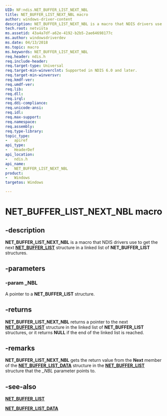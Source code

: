 ```yaml
---
UID: NF:ndis.NET_BUFFER_LIST_NEXT_NBL
title: NET_BUFFER_LIST_NEXT_NBL macro
author: windows-driver-content
description: NET_BUFFER_LIST_NEXT_NBL is a macro that NDIS drivers use to get the next NET_BUFFER_LIST structure in a linked list of NET_BUFFER_LIST structures.
tech.root: netvista
ms.assetid: 43a4a7df-a62e-4192-b2b5-2ae64698177c
ms.author: windowsdriverdev
ms.date: 04/13/2018
ms.topic: macro
ms.keywords: NET_BUFFER_LIST_NEXT_NBL
req.header: ndis.h
req.include-header:
req.target-type: Universal
req.target-min-winverclnt: Supported in NDIS 6.0 and later.
req.target-min-winversvr:
req.kmdf-ver:
req.umdf-ver:
req.lib:
req.dll:
req.irql: 
req.ddi-compliance:
req.unicode-ansi:
req.idl:
req.max-support:
req.namespace:
req.assembly:
req.type-library: 
topic_type: 
-	apiref
api_type: 
-	HeaderDef
api_location: 
-	ndis.h
api_name: 
-	NET_BUFFER_LIST_NEXT_NBL
product:
-	Windows
targetos: Windows

---
```


# NET_BUFFER_LIST_NEXT_NBL macro


## -description

**NET_BUFFER_LIST_NEXT_NBL** is a macro that NDIS drivers use to get the next [**NET_BUFFER_LIST**](ns-ndis-_net_buffer_list.md) structure in a linked list of **NET_BUFFER_LIST** structures.

## -parameters

### -param _NBL

A pointer to a **NET_BUFFER_LIST** structure.

## -returns

**NET_BUFFER_LIST_NEXT_NBL** returns a pointer to the next [**NET_BUFFER_LIST**](ns-ndis-_net_buffer_list.md) structure in the linked list of **NET_BUFFER_LIST** structures, or it returns **NULL** if the end of the linked list is reached.

## -remarks

**NET_BUFFER_LIST_NEXT_NBL** gets the return value from the **Next** member of the [**NET_BUFFER_LIST_DATA**](ns-ndis-_net_buffer_list_data.md) structure in the [**NET_BUFFER_LIST**](ns-ndis-_net_buffer_list.md) structure that the *\_NBL* parameter points to.

## -see-also

[**NET_BUFFER_LIST**](ns-ndis-_net_buffer_list.md)

[**NET_BUFFER_LIST_DATA**](ns-ndis-_net_buffer_list_data.md)
